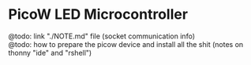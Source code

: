 # PicoW LED Microcontroller

@todo: link "./NOTE.md" file (socket communication info)  
@todo: how to prepare the picow device and install all the shit (notes on thonny "ide" and "rshell")
